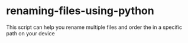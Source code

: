 # renaming-files-using-python
This script can help you rename multiple files and order the in a specific path on your device  
